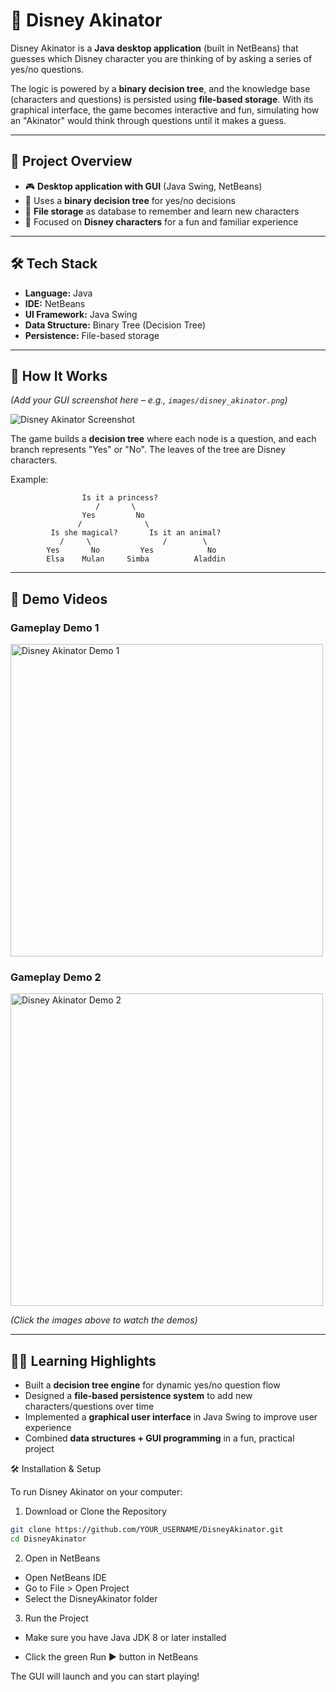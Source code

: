 # 🏰 Disney Akinator  

Disney Akinator is a **Java desktop application** (built in NetBeans) that guesses which Disney character you are thinking of by asking a series of yes/no questions.  

The logic is powered by a **binary decision tree**, and the knowledge base (characters and questions) is persisted using **file-based storage**. With its graphical interface, the game becomes interactive and fun, simulating how an "Akinator" would think through questions until it makes a guess.  

---

## 📖 Project Overview
- 🎮 **Desktop application with GUI** (Java Swing, NetBeans)  
- 🌳 Uses a **binary decision tree** for yes/no decisions  
- 💾 **File storage** as database to remember and learn new characters  
- 🏰 Focused on **Disney characters** for a fun and familiar experience  

---

## 🛠️ Tech Stack
- **Language:** Java  
- **IDE:** NetBeans  
- **UI Framework:** Java Swing  
- **Data Structure:** Binary Tree (Decision Tree)  
- **Persistence:** File-based storage  

---

## 📸 How It Works
*(Add your GUI screenshot here – e.g., `images/disney_akinator.png`)*  

![Disney Akinator Screenshot](images/disney_akinator.png)  

The game builds a **decision tree** where each node is a question, and each branch represents "Yes" or "No". The leaves of the tree are Disney characters.  

Example:  

```text
                Is it a princess?
                   /       \
                Yes         No
               /              \
         Is she magical?       Is it an animal?
           /     \                /        \
        Yes       No         Yes            No
        Elsa    Mulan     Simba          Aladdin
```
---

## 🎥 Demo Videos

### Gameplay Demo 1  
<a href="VIDEO_LINK_1" target="_blank">
  <img src="images/demo1_thumbnail.png" alt="Disney Akinator Demo 1" width="500"/>
</a>  

### Gameplay Demo 2  
<a href="VIDEO_LINK_2" target="_blank">
  <img src="images/demo2_thumbnail.png" alt="Disney Akinator Demo 2" width="500"/>
</a>  

*(Click the images above to watch the demos)*  

---

## 👩‍💻 Learning Highlights
- Built a **decision tree engine** for dynamic yes/no question flow  
- Designed a **file-based persistence system** to add new characters/questions over time  
- Implemented a **graphical user interface** in Java Swing to improve user experience  
- Combined **data structures + GUI programming** in a fun, practical project

🛠️ Installation & Setup

To run Disney Akinator on your computer:

1. Download or Clone the Repository

```bash
git clone https://github.com/YOUR_USERNAME/DisneyAkinator.git
cd DisneyAkinator
```

2. Open in NetBeans

- Open NetBeans IDE
- Go to File > Open Project
- Select the DisneyAkinator folder

3. Run the Project

- Make sure you have Java JDK 8 or later installed

- Click the green Run ▶ button in NetBeans

The GUI will launch and you can start playing!
